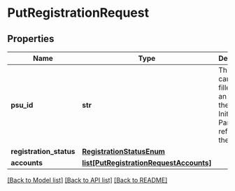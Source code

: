 # PutRegistrationRequest

## Properties
Name | Type | Description | Notes
------------ | ------------- | ------------- | -------------
**psu_id** | **str** | This field can be filled with an ID from the Initiating Party which refers to the PSU.  | [optional] 
**registration_status** | [**RegistrationStatusEnum**](RegistrationStatusEnum.md) |  | [optional] 
**accounts** | [**list[PutRegistrationRequestAccounts]**](PutRegistrationRequestAccounts.md) |  | [optional] 

[[Back to Model list]](../README.md#documentation-for-models) [[Back to API list]](../README.md#documentation-for-api-endpoints) [[Back to README]](../README.md)


